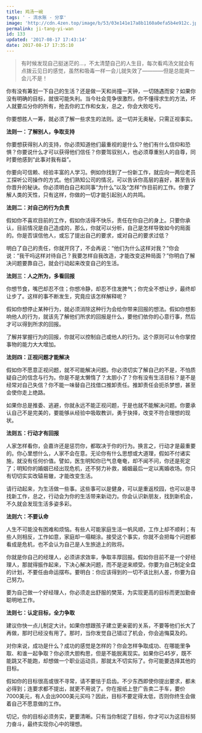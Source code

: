 ```yaml
---
title: 鸡汤一碗
tags: ' - 流水账 - 分享'
image: 'http://cdn.4zen.top/image/b/53/03e141e17a8b1160a0efa5b4e912c.jpg'
permalink: ji-tang-yi-wan
id: 133
updated: '2017-08-17 17:43:14'
date: 2017-08-17 17:35:10
---
```


>有时候发现自己挺迷茫的...，不太清楚自己的人生目，每次看鸡汤文就会有点拨云见日的感觉，虽然和吸毒一样一会儿就失效了————但是总能爽一会儿不是！


你有没有筹划一下自己的生活？还是做一天和尚撞一天钟，一切随遇而安？如果你没有明确的目标，就很可能失利。当今社会竞争很激烈，你不懂得求生的方法，坏人就要瓜分你的所有，抢去你的工作和女友，总之，你会大败吃亏。

你要想胜人一筹，就必须了解一些求生的法则。这一切并无奥秘，只需正视事实。  

**法则一：了解别人，争取支持**

你要想获得别人的支持，你必须知道他们最重视的是什么？他们有什么信仰和恐惧？你要说什么才可以获得他们信任？你要驾驭别人，也必须尊重别人的自尊，同时要他感到“此事对我有益”。

你要向可信赖、经验丰富的人学习。例如你找到了一份新工作，就应向一两位老员工探听公司操作的方式。他们熟知公司的情况，可以告诉你高层的喜好，甚至告诉你晋升的秘诀。你必须明白自己和同事“为什么”以及“怎样”作目前的工作。你要了解人类的天性，只有这样，你做的一切才能引起别人的共鸣。

**法则二：对自己的行为负责**

假如你不喜欢目前的工作，假如你活得不快乐，责任在你自己的身上。只要你承认，目前情况是自己造成的，那么，你就可以分析，自己是怎样导致如今的局面的。你是否误信他人，或忘了提出自己的要求，或对自己的要求过低？

明白了自己的责任，你就开窍了，不会再说：“他们为什么这样对我？”你会说：“我干吗这样对待自己？我要怎样自我改造，才能改变这种局面？”你明白了解决问题要靠自己，就会行动起来改变自己的生活。

**法则三：人之所为，多看回报**

你想节食，嘴巴却忍不住；你想冷静，却忍不住发脾气；你完全不想让步，最终却让步了。这样的事不断发生，究竟应该怎样解释呢？

假如你想停止某种行为，就必须消除这种行为会给你带来回报的想法。假如你想影响他人的行为，就该先了解他们所求的回报是什么，要他们依你的心意行事，然后才可以得到所求的回报。

了解并掌握行为的回报，你就可以控制自己或他人的行为。这个原则可以令你掌控事物的能力大大增加。

**法则四：正视问题才能解决**

假如你不愿意正视问题，就不可能解决问题。你必须切实了解自己的不是，不怕质疑自己的信念与行为。你是不是太懒惰了？太胆小了？你有没有生活目标？是不是经常对自己失信？你不能一味替自己找借口推卸责任。推卸责任会扼杀梦想，甚至会使你走上绝路。

如果你总是推委、逃避，你就永远不能正视问题，于是也就不能解决问题。你要承认自己不是完美的，要能够从经验中吸取教训，勇于抉择，改变不符合理想的现状。

**法则五：行动才有回报**

人家怎样看你，会嘉许还是惩罚你，都取决于你的行为。换言之，行动才是最重要的。你心里想什么，人家不会在意。无论你有什么思想或大道理，假如不付诸实施，就没有任何价值。譬如，医生明知你已气息奄奄，却不闻不问，你还是死定了；明知你的婚姻已经出现危机，还不努力补救，婚姻最后一定以离婚收场。你只有切切实实改辕易辙，才能改变生活。

请行动起来，为生活做一些事。这些事可以是健身，可以是重返校园，也可以是寻找新工作，总之，行动会为你的生活带来新动力。你会认识新朋友，找到新机会，不久就会发现生活多姿多彩。

**法则六：不要认命**

人生不可能没有困难和烦恼。有些人可能家庭生活一帆风顺，工作上却不顺利；有些人则相反，工作如意，家庭却一塌糊涂。接受这个事实，你就不会把每个问题都看成是危机，也不会认为自己是人生旅途上的败将。

你就是你自己的经理人，必须讲求效率，争取丰厚回报。假如你目前不是一个好经理人，那就得振作起来，下决心解决问题，而不是逆来顺受。你要为自己制定全盘的计划，不要任由命运摆布。要明白：你应该得到的一切不该比别人差，你要为自己努力。

要为自己做一个好经理人，你必须走出舒服的樊笼，为实现更高的目标而更加勤奋聪明地工作。

**法则七：认定目标，全力争取**

建议你快一点儿制定大计。如果你想跟孩子建立更亲密的关系，不要等他们长大了再做，那时已经没有用了。那时，当你发觉自己错过了机会，你会追悔莫及的。

对你来说，成功是什么？成功的感觉是怎样的？你会怎样争取成功、在哪能里争取、和谁一起争取？你必须大胆构思，但是不能脱离现实。如果你已45岁，既不能跳又不能跑，却想做一个职业运动员，那就太不切实际了。你可能要选择其他的目标。

假如你的目标很高或很不寻常，请不要怯于启齿。不少东西即使你提出要求，都未必得到；连要求都不提出，就更不用说了。你在报纸上登广告卖二手车，要价7000美元，有人会出9000美元买吗？因此，目标不要定得太低，否则你终生会做着自己不愿意做的工作。

切记，你的目标必须务实，更要清晰。只有当你制定了目标，你才可以为这目标努力奋斗，最终实现你心中的理想。